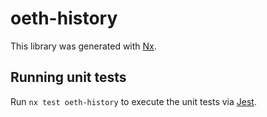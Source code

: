 # oeth-history

This library was generated with [Nx](https://nx.dev).

## Running unit tests

Run `nx test oeth-history` to execute the unit tests via [Jest](https://jestjs.io).
